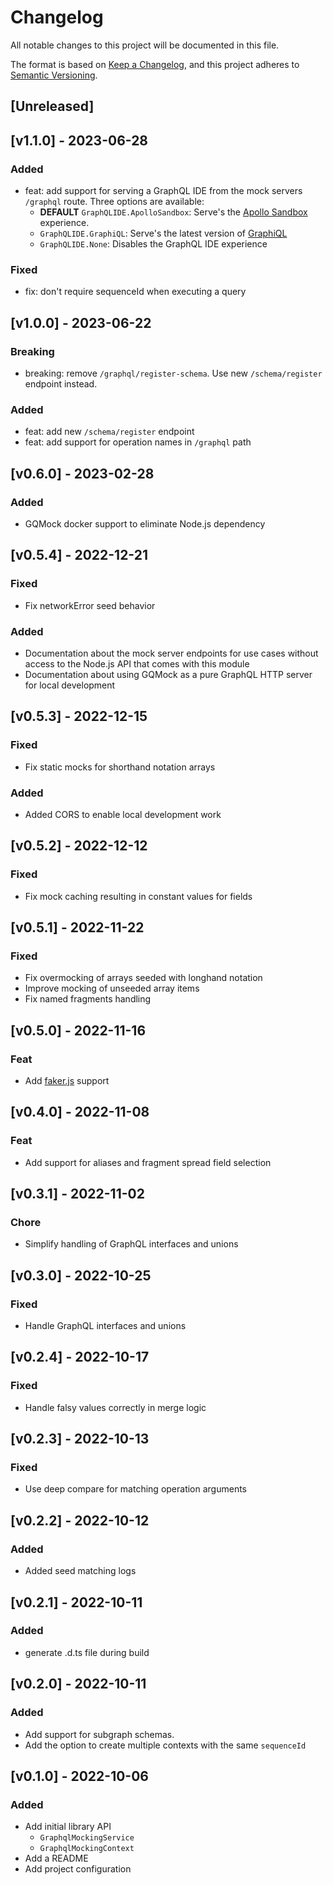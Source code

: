 # Changelog

All notable changes to this project will be documented in this file.

The format is based on [Keep a Changelog](https://keepachangelog.com/en/1.0.0/),
and this project adheres to
[Semantic Versioning](https://semver.org/spec/v2.0.0.html).

## [Unreleased]

## [v1.1.0] - 2023-06-28

### Added

- feat: add support for serving a GraphQL IDE from the mock servers `/graphql`
  route. Three options are available:
  - **DEFAULT** `GraphQLIDE.ApolloSandbox`: Serve's the
    [Apollo Sandbox](https://www.apollographql.com/docs/graphos/explorer/sandbox/)
    experience.
  - `GraphQLIDE.GraphiQL`: Serve's the latest version of
    [GraphiQL](https://github.com/graphql/graphiql/tree/main/packages/graphiql#readme)
  - `GraphQLIDE.None`: Disables the GraphQL IDE experience

### Fixed

- fix: don't require sequenceId when executing a query

## [v1.0.0] - 2023-06-22

### Breaking

- breaking: remove `/graphql/register-schema`. Use new `/schema/register`
  endpoint instead.

### Added

- feat: add new `/schema/register` endpoint
- feat: add support for operation names in `/graphql` path

## [v0.6.0] - 2023-02-28

### Added

- GQMock docker support to eliminate Node.js dependency

## [v0.5.4] - 2022-12-21

### Fixed

- Fix networkError seed behavior

### Added

- Documentation about the mock server endpoints for use cases without access to
  the Node.js API that comes with this module
- Documentation about using GQMock as a pure GraphQL HTTP server for local
  development

## [v0.5.3] - 2022-12-15

### Fixed

- Fix static mocks for shorthand notation arrays

### Added

- Added CORS to enable local development work

## [v0.5.2] - 2022-12-12

### Fixed

- Fix mock caching resulting in constant values for fields

## [v0.5.1] - 2022-11-22

### Fixed

- Fix overmocking of arrays seeded with longhand notation
- Improve mocking of unseeded array items
- Fix named fragments handling

## [v0.5.0] - 2022-11-16

### Feat

- Add [faker.js](https://fakerjs.dev/) support

## [v0.4.0] - 2022-11-08

### Feat

- Add support for aliases and fragment spread field selection

## [v0.3.1] - 2022-11-02

### Chore

- Simplify handling of GraphQL interfaces and unions

## [v0.3.0] - 2022-10-25

### Fixed

- Handle GraphQL interfaces and unions

## [v0.2.4] - 2022-10-17

### Fixed

- Handle falsy values correctly in merge logic

## [v0.2.3] - 2022-10-13

### Fixed

- Use deep compare for matching operation arguments

## [v0.2.2] - 2022-10-12

### Added

- Added seed matching logs

## [v0.2.1] - 2022-10-11

### Added

- generate .d.ts file during build

## [v0.2.0] - 2022-10-11

### Added

- Add support for subgraph schemas.
- Add the option to create multiple contexts with the same `sequenceId`

## [v0.1.0] - 2022-10-06

### Added

- Add initial library API
  - `GraphqlMockingService`
  - `GraphqlMockingContext`
- Add a README
- Add project configuration
